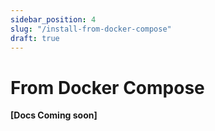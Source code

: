 ```yaml
---
sidebar_position: 4
slug: "/install-from-docker-compose"
draft: true
---
```


# From Docker Compose

**[Docs Coming soon]**
